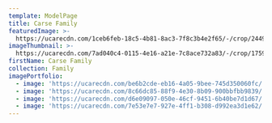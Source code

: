 ```yaml
---
template: ModelPage
title: Carse Family
featuredImage: >-
  https://ucarecdn.com/1ceb6feb-18c5-4b81-8ac3-7f8c3b4e2f65/-/crop/2449x1245/0,100/-/preview/
imageThumbnail: >-
  https://ucarecdn.com/7ad040c4-0115-4e16-a21e-7c8ace732a83/-/crop/1759x2153/0,0/-/preview/
firstName: Carse Family
collection: Family
imagePortfolio:
  - image: 'https://ucarecdn.com/be6b2cde-eb16-4a05-9bee-745d350060fc/'
  - image: 'https://ucarecdn.com/8c66dc85-88f9-4e30-8b09-900bbfbb9839/'
  - image: 'https://ucarecdn.com/d6e09097-050e-46cf-9451-6b40be7d1d67/'
  - image: 'https://ucarecdn.com/7e53e7e7-927e-4ff1-b308-d992ea3d1e62/'
---
```


